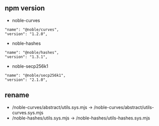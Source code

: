 ## npm version
- noble-curves
```
"name": "@noble/curves",
"version": "1.2.0",
```
- noble-hashes
```
"name": "@noble/hashes",
"version": "1.3.1",
```
- noble-secp256k1
```
"name": "@noble/secp256k1",
"version": "2.1.0",
```

## rename
- /noble-curves/abstract/utils.sys.mjs → /noble-curves/abstract/utils-curves.sys.mjs
- /noble-hashes/utils.sys.mjs → /noble-hashes/utils-hashes.sys.mjs